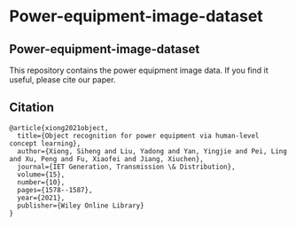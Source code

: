 # Power-equipment-image-dataset

## Power-equipment-image-dataset
This repository contains the power equipment image data. If you find it useful, please cite our paper.

## Citation
```
@article{xiong2021object,
  title={Object recognition for power equipment via human-level concept learning},
  author={Xiong, Siheng and Liu, Yadong and Yan, Yingjie and Pei, Ling and Xu, Peng and Fu, Xiaofei and Jiang, Xiuchen},
  journal={IET Generation, Transmission \& Distribution},
  volume={15},
  number={10},
  pages={1578--1587},
  year={2021},
  publisher={Wiley Online Library}
}
```
